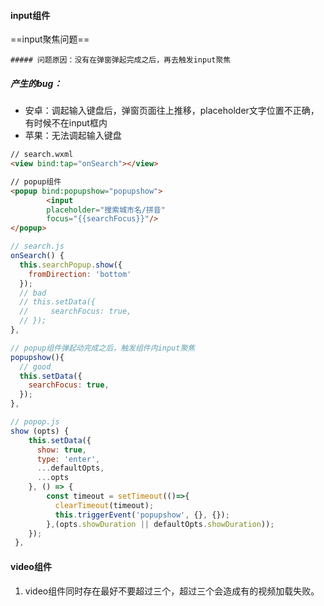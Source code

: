 #### input组件

==input聚焦问题==

	##### 问题原因：没有在弹窗弹起完成之后，再去触发input聚焦

##### 产生的bug：

- 安卓：调起输入键盘后，弹窗页面往上推移，placeholder文字位置不正确，有时候不在input框内
- 苹果：无法调起输入键盘

```html
// search.wxml
<view bind:tap="onSearch"></view>

// popup组件
<popup bind:popupshow="popupshow">
		<input
        placeholder="搜索城市名/拼音"
        focus="{{searchFocus}}"/>
</popup>
```

```javascript
// search.js
onSearch() {
  this.searchPopup.show({
    fromDirection: 'bottom'
  });
  // bad
  // this.setData({
  //	 searchFocus: true,
  // });
},

// popup组件弹起动完成之后，触发组件内input聚焦
popupshow(){
  // good
  this.setData({
    searchFocus: true,
  });
},
```

```javascript
// popop.js
show (opts) {
    this.setData({
      show: true,
      type: 'enter',
      ...defaultOpts,
      ...opts
    }, () => {
        const timeout = setTimeout(()=>{
          clearTimeout(timeout);
          this.triggerEvent('popupshow', {}, {});
        },(opts.showDuration || defaultOpts.showDuration));
    });
 },
```

#### video组件

1. video组件同时存在最好不要超过三个，超过三个会造成有的视频加载失败。

